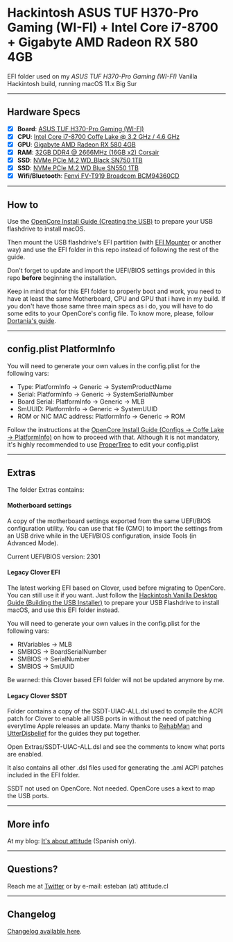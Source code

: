 # Hackintosh ASUS TUF H370-Pro Gaming (WI-FI) + Intel Core i7-8700 + Gigabyte AMD Radeon RX 580 4GB
EFI folder used on my _ASUS TUF H370-Pro Gaming (WI-FI)_ Vanilla Hackintosh build, running macOS 11.x Big Sur

--------------------------------------------------------------------------------------------

## Hardware Specs

- [x] **Board**: [ASUS TUF H370-Pro Gaming (WI-FI)](https://www.asus.com/Motherboards/TUF-H370-PRO-GAMING-WI-FI/)
- [x] **CPU**: [Intel Core i7-8700 Coffe Lake @ 3.2 GHz / 4.6 GHz](https://ark.intel.com/content/www/us/en/ark/products/126686/intel-core-i7-8700-processor-12m-cache-up-to-4-60-ghz.html)
- [x] **GPU**: [Gigabyte AMD Radeon RX 580 4GB](https://www.gigabyte.com/Graphics-Card/GV-RX580GAMING-4GD-rev-10-11)
- [x] **RAM**: [32GB DDR4 @ 2666MHz (16GB x2) Corsair](https://www.corsair.com/us/en/Categories/Products/Memory/VENGEANCE%C2%AE-LPX-16GB-%281-x-16GB%29-DDR4-DRAM-3000MHz-C16-Memory-Kit---Black/p/CMK16GX4M1D3000C16)
- [x] **SSD**: [NVMe PCIe M.2 WD_Black SN750 1TB](https://shop.westerndigital.com/products/internal-drives/wd-black-sn750-nvme-ssd#WDS100T3X0C)
- [x] **SSD**: [NVMe PCIe M.2 WD Blue SN550 1TB](https://shop.westerndigital.com/es-la/products/internal-drives/wd-blue-sn550-nvme-ssd#WDS100T2B0C)
- [x] **Wifi/Bluetooth**: [Fenvi FV-T919 Broadcom BCM94360CD](http://en.fenvi.com/en/brand_view.php?id=366)

--------------------------------------------------------------------------------------------

## How to
Use the [OpenCore Install Guide (Creating the USB)](https://dortania.github.io/OpenCore-Install-Guide/installer-guide/) to prepare your USB flashdrive to install macOS.

Then mount the USB flashdrive's EFI partition (with [EFI Mounter](https://www.tonymacx86.com/resources/efi-mounter-v3-1.447/) or another way) and use the EFI folder in this repo instead of following the rest of the guide.

Don't forget to update and import the UEFI/BIOS settings provided in this repo **before** beginning the installation.

Keep in mind that for this EFI folder to properly boot and work, you need to have at least the same Motherboard, CPU and GPU that i have in my build. If you don't have those same three main specs as i do, you will have to do some edits to your OpenCore's config file. To know more, please, follow [Dortania's guide](https://dortania.github.io/OpenCore-Install-Guide/).

--------------------------------------------------------------------------------------------

## config.plist PlatformInfo
You will need to generate your own values in the config.plist for the following vars:

- Type: PlatformInfo -> Generic -> SystemProductName
- Serial: PlatformInfo -> Generic -> SystemSerialNumber
- Board Serial: PlatformInfo -> Generic -> MLB
- SmUUID: PlatformInfo -> Generic -> SystemUUID
- ROM or NIC MAC address: PlatformInfo -> Generic -> ROM

Follow the instructions at the [OpenCore Install Guide (Configs -> Coffe Lake -> PlatformInfo)](https://dortania.github.io/OpenCore-Install-Guide/config.plist/coffee-lake.html#platforminfo) on how to proceed with that. Although it is not mandatory, it's highly recommended to use [ProperTree](https://github.com/corpnewt/ProperTree) to edit your config.plist

--------------------------------------------------------------------------------------------

## Extras
The folder Extras contains:

#### Motherboard settings
A copy of the motherboard settings exported from the same UEFI/BIOS configuration utility.
You can use that file (CMO) to import the settings from an USB drive while in the UEFI/BIOS configuration, inside Tools (in Advanced Mode).

Current UEFI/BIOS version: 2301

#### Legacy Clover EFI
The latest working EFI based on Clover, used before migrating to OpenCore.
You can still use it if you want. Just follow the [Hackintosh Vanilla Desktop Guide (Building the USB Installer)](https://hackintosh.gitbook.io/-r-hackintosh-vanilla-desktop-guide/building-the-usb-installer) to prepare your USB Flashdrive to install macOS, and use this EFI folder instead.

You will need to generate your own values in the config.plist for the following vars:
- RtVariables -> MLB
- SMBIOS -> BoardSerialNumber
- SMBIOS -> SerialNumber
- SMBIOS -> SmUUID

Be warned: this Clover based EFI folder will not be updated anymore by me.

#### Legacy Clover SSDT
Folder contains a copy of the SSDT-UIAC-ALL.dsl used to compile the ACPI patch for Clover to enable all USB ports in without the need of patching everytime Apple releases an update. Many thanks to [RehabMan](https://www.tonymacx86.com/threads/guide-creating-a-custom-ssdt-for-usbinjectall-kext.211311/) and [UtterDisbelief](https://www.tonymacx86.com/threads/a-beginners-guide-to-creating-a-custom-usb-ssdt.272505/) for the guides they put together.

Open Extras/SSDT-UIAC-ALL.dsl and see the comments to know what ports are enabled.

It also contains all other .dsl files used for generating the .aml ACPI patches included in the EFI folder.

SSDT not used on OpenCore. Not needed. OpenCore uses a kext to map the USB ports.

--------------------------------------------------------------------------------------------

## More info
At my blog: [It's about attitude](https://itsaboutactitud.wordpress.com/2019/09/03/hackintosh-2019/) (Spanish only).

--------------------------------------------------------------------------------------------

## Questions?
Reach me at [Twitter](https://twitter.com/TCattd/) or by e-mail: esteban (at) attitude.cl

--------------------------------------------------------------------------------------------

## Changelog
[Changelog available here](https://github.com/TCattd/Hackintosh-ASUS-TUF-H370-PRO/blob/master/CHANGELOG.md).
